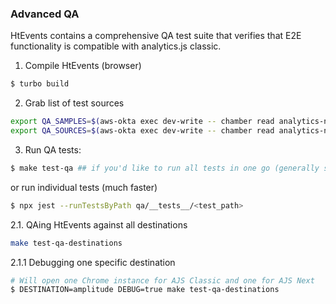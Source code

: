 ### Advanced QA

HtEvents contains a comprehensive QA test suite that verifies that E2E functionality is compatible with analytics.js classic.

1. Compile HtEvents (browser)

```sh
$ turbo build
```

2. Grab list of test sources

```sh
export QA_SAMPLES=$(aws-okta exec dev-write -- chamber read analytics-next QA_SAMPLES -q)
export QA_SOURCES=$(aws-okta exec dev-write -- chamber read analytics-next QA_SOURCES -q)
```

3. Run QA tests:

```sh
$ make test-qa ## if you'd like to run all tests in one go (generally slower)
```

or run individual tests (much faster)

```sh
$ npx jest --runTestsByPath qa/__tests__/<test_path>
```

2.1. QAing HtEvents against all destinations

```sh
make test-qa-destinations
```

2.1.1 Debugging one specific destination

```sh
# Will open one Chrome instance for AJS Classic and one for AJS Next
$ DESTINATION=amplitude DEBUG=true make test-qa-destinations
```

